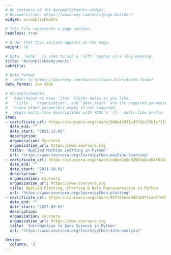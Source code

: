 ```yaml
---
# An instance of the Accomplishments widget.
# Documentation: https://wowchemy.com/docs/page-builder/
widget: accomplishments

# This file represents a page section.
headless: true

# Order that this section appears on the page.
weight: 70

# Note: `&shy;` is used to add a 'soft' hyphen in a long heading.
title: 'Accomplish&shy;ments'
subtitle:

# Date format
#   Refer to https://wowchemy.com/docs/customization/#date-format
date_format: Jan 2006

# Accomplishments.
#   Add/remove as many `item` blocks below as you like.
#   `title`, `organization`, and `date_start` are the required parameters.
#   Leave other parameters empty if not required.
#   Begin multi-line descriptions with YAML's `|2-` multi-line prefix.
item:
- certificate_url: https://coursera.org/share/540e42031cdf742c53b1ef15d837d9ae
  date_end: ""
  date_start: "2021-12-01"
  description: 
  organization: Coursera
  organization_url: https://www.coursera.org
  title: 'Applied Machine Learning in Python'
  url: "https://www.coursera.org/learn/python-machine-learning"
- certificate_url: https://coursera.org/share/cd8ee2e8ed2983a6c464f838212e76ec
  date_end: ""
  date_start: "2021-10-01"
  description: ""
  organization: Coursera
  organization_url: https://www.coursera.org
  title: Applied Plotting, Charting & Data Representation in Python
  url: "https://www.coursera.org/learn/python-plotting"
- certificate_url: https://coursera.org/share/49f743ecd9423b571cdbff6850d66cbc
  date_end: ""
  date_start: "2021-09-01"
  description: 
  organization: Coursera
  organization_url: https://www.coursera.org
  title: 'Introduction to Data Science in Python'
  url: "https://www.coursera.org/learn/python-data-analysis"

design:
  columns: '2' 
---
```

